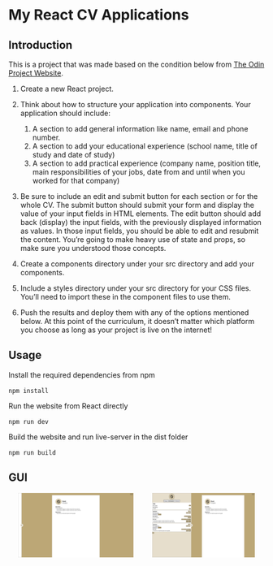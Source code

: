 # My React CV Applications

## Introduction

This is a project that was made based on the condition below from [The Odin Project Website](https://www.theodinproject.com/lessons/node-path-react-new-cv-application).

1. Create a new React project.

2. Think about how to structure your application into components. Your application should include: 
    1. A section to add general information like name, email and phone number.
    2. A section to add your educational experience (school name, title of study and date of study)
    3. A section to add practical experience (company name, position title, main responsibilities of your jobs, date from and until when you worked for that company)

3. Be sure to include an edit and submit button for each section or for the whole CV. The submit button should submit your form and display the value of your input fields in HTML elements. The edit button should add back (display) the input fields, with the previously displayed information as values. In those input fields, you should be able to edit and resubmit the content. You’re going to make heavy use of state and props, so make sure you understood those concepts.

4. Create a components directory under your src directory and add your components.

5. Include a styles directory under your src directory for your CSS files. You’ll need to import these in the component files to use them.

6. Push the results and deploy them with any of the options mentioned below. At this point of the curriculum, it doesn’t matter which platform you choose as long as your project is live on the internet!

## Usage

Install the required dependencies from npm
```
npm install
```

Run the website from React directly
```
npm run dev
```

Build the website and run live-server in the dist folder
```
npm run build
```

## GUI
<div style="display: flex; justify-content: space-around">
    <img title="The Untoggled Screen" alt="The Untoggled Screen" src="./readme_files/untoggle_screen.png" width=45%>
    <img title="The toggled Screen" alt="The toggled Screen" src="./readme_files/toggled_screen.png" width=40%>
</div>